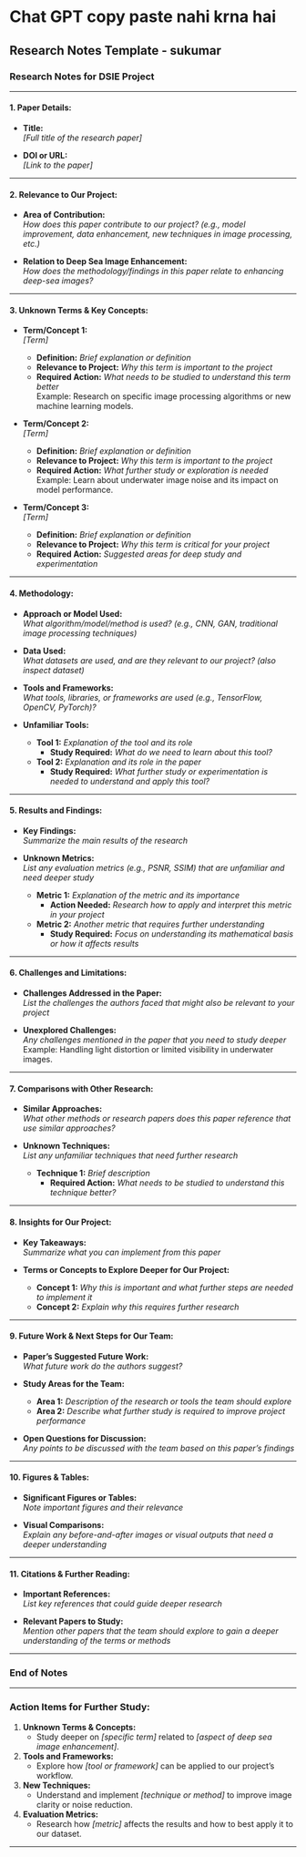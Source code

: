 # Chat GPT copy paste nahi krna hai

## Research Notes Template - sukumar

### **Research Notes for DSIE Project**

---

#### **1. Paper Details:**

- **Title:**  
     *[Full title of the research paper]*  

- **DOI or URL:**  
     *[Link to the paper]*

---

#### **2. Relevance to Our Project:**

- **Area of Contribution:**  
     *How does this paper contribute to our project? (e.g., model improvement, data enhancement, new techniques in image processing, etc.)*

- **Relation to Deep Sea Image Enhancement:**  
     *How does the methodology/findings in this paper relate to enhancing deep-sea images?*

---

#### **3. Unknown Terms & Key Concepts:**

- **Term/Concept 1:**  
     *[Term]*  
  - **Definition:** *Brief explanation or definition*
  - **Relevance to Project:** *Why this term is important to the project*
  - **Required Action:** *What needs to be studied to understand this term better*  
       Example: Research on specific image processing algorithms or new machine learning models.  

- **Term/Concept 2:**  
     *[Term]*  
  - **Definition:** *Brief explanation or definition*
  - **Relevance to Project:** *Why this term is important to the project*
  - **Required Action:** *What further study or exploration is needed*  
       Example: Learn about underwater image noise and its impact on model performance.  

- **Term/Concept 3:**  
     *[Term]*  
  - **Definition:** *Brief explanation or definition*
  - **Relevance to Project:** *Why this term is critical for your project*  
  - **Required Action:** *Suggested areas for deep study and experimentation*  

---

#### **4. Methodology:**

- **Approach or Model Used:**  
     *What algorithm/model/method is used? (e.g., CNN, GAN, traditional image processing techniques)*  

- **Data Used:**  
     *What datasets are used, and are they relevant to our project? (also inspect dataset)*

- **Tools and Frameworks:**  
     *What tools, libraries, or frameworks are used (e.g., TensorFlow, OpenCV, PyTorch)?*

- **Unfamiliar Tools:**  
  - **Tool 1:** *Explanation of the tool and its role*  
    - **Study Required:** *What do we need to learn about this tool?*  
  - **Tool 2:** *Explanation and its role in the paper*  
    - **Study Required:** *What further study or experimentation is needed to understand and apply this tool?*

---

#### **5. Results and Findings:**

- **Key Findings:**  
     *Summarize the main results of the research*  

- **Unknown Metrics:**  
     *List any evaluation metrics (e.g., PSNR, SSIM) that are unfamiliar and need deeper study*  
  - **Metric 1:** *Explanation of the metric and its importance*  
    - **Action Needed:** *Research how to apply and interpret this metric in your project*  
  - **Metric 2:** *Another metric that requires further understanding*  
    - **Study Required:** *Focus on understanding its mathematical basis or how it affects results*

---

#### **6. Challenges and Limitations:**

- **Challenges Addressed in the Paper:**  
     *List the challenges the authors faced that might also be relevant to your project*

- **Unexplored Challenges:**  
     *Any challenges mentioned in the paper that you need to study deeper*  
     Example: Handling light distortion or limited visibility in underwater images.

---

#### **7. Comparisons with Other Research:**

- **Similar Approaches:**  
     *What other methods or research papers does this paper reference that use similar approaches?*  

- **Unknown Techniques:**  
     *List any unfamiliar techniques that need further research*  
  - **Technique 1:** *Brief description*  
    - **Required Action:** *What needs to be studied to understand this technique better?*

---

#### **8. Insights for Our Project:**

- **Key Takeaways:**  
     *Summarize what you can implement from this paper*  

- **Terms or Concepts to Explore Deeper for Our Project:**  
  - **Concept 1:** *Why this is important and what further steps are needed to implement it*  
  - **Concept 2:** *Explain why this requires further research*

---

#### **9. Future Work & Next Steps for Our Team:**

- **Paper’s Suggested Future Work:**  
     *What future work do the authors suggest?*  

- **Study Areas for the Team:**  
  - **Area 1:** *Description of the research or tools the team should explore*  
  - **Area 2:** *Describe what further study is required to improve project performance*

- **Open Questions for Discussion:**  
     *Any points to be discussed with the team based on this paper’s findings*

---

#### **10. Figures & Tables:**

- **Significant Figures or Tables:**  
     *Note important figures and their relevance*

- **Visual Comparisons:**  
     *Explain any before-and-after images or visual outputs that need a deeper understanding*

---

#### **11. Citations & Further Reading:**

- **Important References:**  
     *List key references that could guide deeper research*  

- **Relevant Papers to Study:**  
     *Mention other papers that the team should explore to gain a deeper understanding of the terms or methods*

---

### **End of Notes**

---

### **Action Items for Further Study:**

1. **Unknown Terms & Concepts:**
   - Study deeper on *[specific term]* related to *[aspect of deep sea image enhancement]*.
2. **Tools and Frameworks:**
   - Explore how *[tool or framework]* can be applied to our project’s workflow.
3. **New Techniques:**
   - Understand and implement *[technique or method]* to improve image clarity or noise reduction.
4. **Evaluation Metrics:**
   - Research how *[metric]* affects the results and how to best apply it to our dataset.

---
